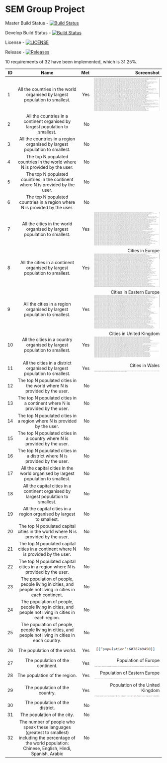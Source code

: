 # SEM Group Project


Master Build Status - [![Build Status](https://travis-ci.org/GregorKelly/SEM-Group-Project.svg?branch=master)](https://travis-ci.org/GregorKelly/SEM-Group-Project)

Develop Build Status - [![Build Status](https://travis-ci.org/GregorKelly/SEM-Group-Project.svg?branch=develop)](https://travis-ci.org/GregorKelly/SEM-Group-Project)

License - [![LICENSE](https://img.shields.io/github/license/GregorKelly/SEM-Group-Project.svg?style=flat-square)](https://github.com/GregorKelly/SEM-Group-Project/blob/master/LICENSE)

Release - [![Releases](https://img.shields.io/github/release/GregorKelly/SEM-Group-Project/all.svg?style=flat-square)](https://github.com/GregorKelly/SEM-Group-Project/releases)

10 requirements of 32 have been implemented, which is 31.25%.

| ID |                                 Name                                         |  Met   | Screenshot |
|----|:----------------------------------------------------------------------------:|-------:|-----------:|
| 1  | All the countries in the world organised by largest population to smallest.  |  Yes   |![1](Screenshots/1.PNG)|
| 2  | All the countries in a continent organised by largest population to smallest.|  No    ||
| 3  | All the countries in a region organised by largest population to smallest.   |  No   ||
| 4  | The top N populated countries in the world where N is provided by the user.  |  No    ||
| 5  | The top N populated countries in the continent where N is provided by the user.  | No ||
| 6  | The top N populated countries in a region where N is provided by the user.   | No ||
| 7  | All the cities in the world organised by largest population to smallest.     |  Yes   |![7](Screenshots/7.PNG)      |
| 8  | All the cities in a continent organised by largest population to smallest.   |  Yes   |Cities in Europe ![8](Screenshots/8.PNG)|
| 9  | All the cities in a region organised by largest population to smallest.      |  Yes   |Cities in Eastern Europe ![9](Screenshots/9.PNG)|
| 10 | All the cities in a country organised by largest population to smallest.     |  Yes   |Cities in United Kingdom ![10](Screenshots/10.PNG)       |
| 11 | All the cities in a district organised by largest population to smallest.    |  Yes   |Cities in Wales ![12](Screenshots/12.PNG)        |
| 12 | The top N populated cities in the world where N is provided by the user.     | No ||
| 13 | The top N populated cities in a continent where N is provided by the user.   | No ||
| 14 | The top N populated cities in a region where N is provided by the user.      | No ||
| 15 | The top N populated cities in a country where N is provided by the user.     | No ||
| 16 | The top N populated cities in a district where N is provided by the user.    | No ||
| 17 | All the capital cities in the world organised by largest population to smallest.  |No||
| 18 | All the capital cities in a continent organised by largest population to smallest.|No||
| 19 | All the capital cities in a region organised by largest to smallest.              |No||
| 20 | The top N populated capital cities in the world where N is provided by the user.  |No||
| 21 | The top N populated capital cities in a continent where N is provided by the user.|No||
| 22 | The top N populated capital cities in a region where N is provided by the user.   |No||
| 23 | The population of people, people living in cities, and people not living in cities in each continent.| No ||
| 24 | The population of people, people living in cities, and people not living in cities in each region.   | No ||
| 25 | The population of people, people living in cities, and people not living in cities in each country.  | No ||
| 26 | The population of the world.            | Yes |![26](Screenshots/26.PNG)|
| 27 | The population of the continent.        | Yes |Population of Europe ![27](Screenshots/27.PNG)|
| 28 | The population of the region.           | Yes |Population of Eastern Europe ![28](Screenshots/28.PNG)|
| 29 | The population of the country.          | Yes |Population of the United Kingdom ![29](Screenshots/29.PNG)|
| 30 | The population of the district.         | No ||
| 31 | The population of the city.             | No ||
| 32 | The number of people who speak these languages (greatest to smallest) including the percentage of the world population: Chinese, English, Hindi, Spanish, Arabic | No ||
